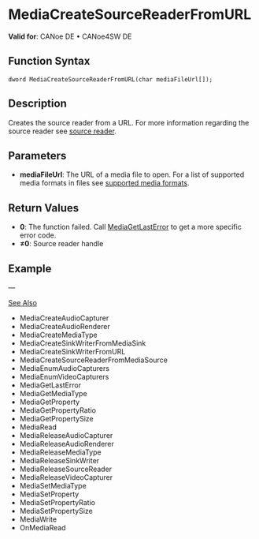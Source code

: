 # MediaCreateSourceReaderFromURL

**Valid for**: CANoe DE • CANoe4SW DE

## Function Syntax

```plaintext
dword MediaCreateSourceReaderFromURL(char mediaFileUrl[]);
```

## Description

Creates the source reader from a URL. For more information regarding the source reader see [source reader](../CAPLfunctionsMediaSouceReader.md).

## Parameters

- **mediaFileUrl**: The URL of a media file to open. For a list of supported media formats in files see [supported media formats](../CAPLfunctionsMediaFormats.md).

## Return Values

- **0**: The function failed. Call [MediaGetLastError](CAPLfunctionMediaGetLastError.md) to get a more specific error code.
- **≠0**: Source reader handle

## Example

—

[See Also](javascript:void(0);)

- MediaCreateAudioCapturer
- MediaCreateAudioRenderer
- MediaCreateMediaType
- MediaCreateSinkWriterFromMediaSink
- MediaCreateSinkWriterFromURL
- MediaCreateSourceReaderFromMediaSource
- MediaEnumAudioCapturers
- MediaEnumVideoCapturers
- MediaGetLastError
- MediaGetMediaType
- MediaGetProperty
- MediaGetPropertyRatio
- MediaGetPropertySize
- MediaRead
- MediaReleaseAudioCapturer
- MediaReleaseAudioRenderer
- MediaReleaseMediaType
- MediaReleaseSinkWriter
- MediaReleaseSourceReader
- MediaReleaseVideoCapturer
- MediaSetMediaType
- MediaSetProperty
- MediaSetPropertyRatio
- MediaSetPropertySize
- MediaWrite
- OnMediaRead

